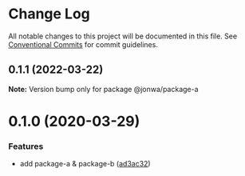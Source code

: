 # Change Log

All notable changes to this project will be documented in this file.
See [Conventional Commits](https://conventionalcommits.org) for commit guidelines.

## 0.1.1 (2022-03-22)

**Note:** Version bump only for package @jonwa/package-a





# 0.1.0 (2020-03-29)


### Features

* add package-a & package-b ([ad3ac32](https://github.com/jonwa/lerna-release-workflow/commit/ad3ac32b960f58ca7618a3d08a28295a4fabcccb))
